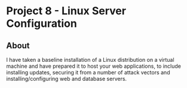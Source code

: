 # Project 8 - Linux Server Configuration

## About
I have taken a baseline installation of a Linux distribution on a virtual machine and have prepared it to host your web applications, to include installing updates, securing it from a number of attack vectors and installing/configuring web and database servers.
